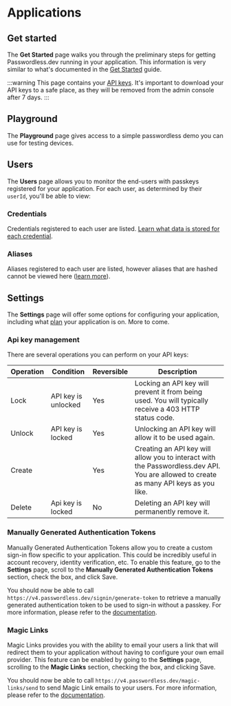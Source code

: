 # Applications

## Get started

The **Get Started** page walks you through the preliminary steps for getting Passwordless.dev running in your application. This information is very similar to what's documented in the [Get Started](../get-started) guide.

:::warning
This page contains your [API keys](../concepts.md#api-keys). It's important to download your API keys to a safe place, as they will be removed from the admin console after 7 days.
:::

## Playground

The **Playground** page gives access to a simple passwordless demo you can use for testing devices.

## Users

The **Users** page allows you to monitor the end-users with passkeys registered for your application. For each user, as determined by their `userId`, you'll be able to view:

### Credentials

Credentials registered to each user are listed. [Learn what data is stored for each credential](../concepts.md#credential).

### Aliases

Aliases registered to each user are listed, however aliases that are hashed cannot be viewed here ([learn more](../api.md#alias)).

## Settings

The **Settings** page will offer some options for configuring your application, including what [plan](https://bitwarden.com/products/passwordless/#pricing) your application is on. More to come.

### Api key management

There are several operations you can perform on your API keys:

| Operation | Condition           | Reversible | Description                                                                                                                           |
| --------- | ------------------- | ---------- | ------------------------------------------------------------------------------------------------------------------------------------- |
| Lock      | API key is unlocked | Yes        | Locking an API key will prevent it from being used. You will typically receive a 403 HTTP status code.                                |
| Unlock    | API key is locked   | Yes        | Unlocking an API key will allow it to be used again.                                                                                  |
| Create    |                     | Yes        | Creating an API key will allow you to interact with the Passwordless.dev API. You are allowed to create as many API keys as you like. |
| Delete    | Api key is locked   | No         | Deleting an API key will permanently remove it.                                                                                       |

### Manually Generated Authentication Tokens

Manually Generated Authentication Tokens allow you to create a custom sign-in flow specific to your application. This could be incredibly useful in account recovery, identity verification, etc. To enable this feature, go to the **Settings** page, scroll to the **Manually Generated Authentication Tokens** section, check the box, and click Save.

You should now be able to call `https://v4.passwordless.dev/signin/generate-token` to retrieve a manually generated authentication token to be used to sign-in without a passkey. For more information, please refer to the [documentation](../api.md#signin-generate-token).

### Magic Links

Magic Links provides you with the ability to email your users a link that will redirect them to your application without having to configure your own email provider. This feature can be enabled by going to the **Settings** page, scrolling to the **Magic Links** section, checking the box, and clicking Save.

You should now be able to call `https://v4.passwordless.dev/magic-links/send` to send Magic Link emails to your users. For more information, please refer to the [documentation](../api.md#magic-links-send).
